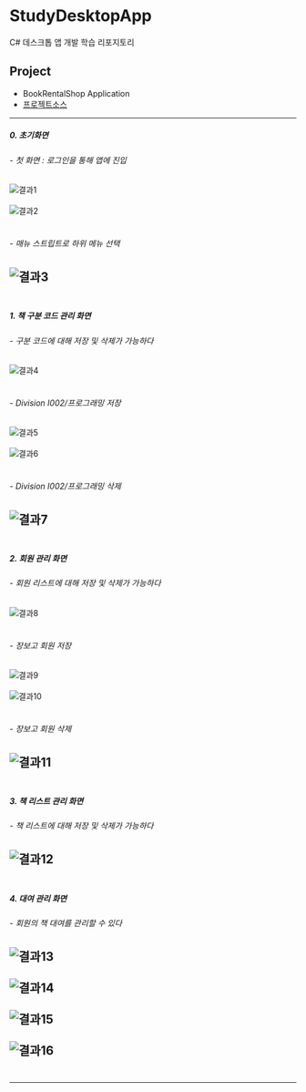 # StudyDesktopApp
C# 데스크톱 앱 개발 학습 리포지토리


## Project
- BookRentalShop Application
- [프로젝트소스](https://github.com/HongryeolSeong/StudyDesktopApp/tree/main/WinformApp/WinFormAdvancedBank/BookRentalShopApp)

---

##### 0. 초기화면
###### - 첫 화면 : 로그인을 통해 앱에 진입

![결과1](https://github.com/HongryeolSeong/StudyDesktopApp/blob/main/WinformApp/WinFormAdvancedBank/BookRentalShopApp/resultimg/01.png "초기 화면")
<br>
<br>
![결과2](https://github.com/HongryeolSeong/StudyDesktopApp/blob/main/WinformApp/WinFormAdvancedBank/BookRentalShopApp/resultimg/02.png "로그인 성공")
<br>
<br>

###### - 매뉴 스트립트로 하위 메뉴 선택

![결과3](https://github.com/HongryeolSeong/StudyDesktopApp/blob/main/WinformApp/WinFormAdvancedBank/BookRentalShopApp/resultimg/menu2.png "매뉴 스트립트")
<br>
<br>
---

##### 1. 책 구분 코드 관리 화면
###### - 구분 코드에 대해 저장 및 삭제가 가능하다

![결과4](https://github.com/HongryeolSeong/StudyDesktopApp/blob/main/WinformApp/WinFormAdvancedBank/BookRentalShopApp/resultimg/04.png "초기 화면")
<br>
<br>
###### - Division I002/프로그래밍 저장

![결과5](https://github.com/HongryeolSeong/StudyDesktopApp/blob/main/WinformApp/WinFormAdvancedBank/BookRentalShopApp/resultimg/06.png "초기 화면")
<br>
<br>
![결과6](https://github.com/HongryeolSeong/StudyDesktopApp/blob/main/WinformApp/WinFormAdvancedBank/BookRentalShopApp/resultimg/07.png "초기 화면")
<br>
<br>

###### - Division I002/프로그래밍 삭제

![결과7](https://github.com/HongryeolSeong/StudyDesktopApp/blob/main/WinformApp/WinFormAdvancedBank/BookRentalShopApp/resultimg/05.png "초기 화면")
<br>
<br>
---

##### 2. 회원 관리 화면
###### - 회원 리스트에 대해 저장 및 삭제가 가능하다

![결과8](https://github.com/HongryeolSeong/StudyDesktopApp/blob/main/WinformApp/WinFormAdvancedBank/BookRentalShopApp/resultimg/08.png "초기 화면")
<br>
<br>

###### - 장보고 회원 저장

![결과9](https://github.com/HongryeolSeong/StudyDesktopApp/blob/main/WinformApp/WinFormAdvancedBank/BookRentalShopApp/resultimg/09.png "초기 화면")
<br>
<br>
![결과10](https://github.com/HongryeolSeong/StudyDesktopApp/blob/main/WinformApp/WinFormAdvancedBank/BookRentalShopApp/resultimg/10.png "초기 화면")
<br>
<br>

###### - 장보고 회원 삭제

![결과11](https://github.com/HongryeolSeong/StudyDesktopApp/blob/main/WinformApp/WinFormAdvancedBank/BookRentalShopApp/resultimg/11.png "초기 화면")
<br>
<br>
---

##### 3. 책 리스트 관리 화면
###### - 책 리스트에 대해 저장 및 삭제가 가능하다

![결과12](https://github.com/HongryeolSeong/StudyDesktopApp/blob/main/WinformApp/WinFormAdvancedBank/BookRentalShopApp/resultimg/08.png "초기 화면")
<br>
<br>
---

##### 4. 대여 관리 화면
###### - 회원의 책 대여를 관리할 수 있다

![결과13](https://github.com/HongryeolSeong/StudyDesktopApp/blob/main/WinformApp/WinFormAdvancedBank/BookRentalShopApp/resultimg/13.png "초기 화면")
<br>
<br>
![결과14](https://github.com/HongryeolSeong/StudyDesktopApp/blob/main/WinformApp/WinFormAdvancedBank/BookRentalShopApp/resultimg/14.png "초기 화면")
<br>
<br>
![결과15](https://github.com/HongryeolSeong/StudyDesktopApp/blob/main/WinformApp/WinFormAdvancedBank/BookRentalShopApp/resultimg/rental.png "초기 화면")
<br>
<br>
![결과16](https://github.com/HongryeolSeong/StudyDesktopApp/blob/main/WinformApp/WinFormAdvancedBank/BookRentalShopApp/resultimg/15.png "초기 화면")
<br>
<br>
---
---
